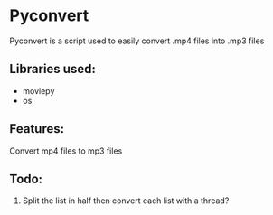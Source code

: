 # Pyconvert
Pyconvert is a script used to easily convert .mp4 files into .mp3 files

## Libraries used:
- moviepy
- os

## Features:
Convert mp4 files to mp3 files


## Todo:
1. Split the list in half then convert each list with a thread?
